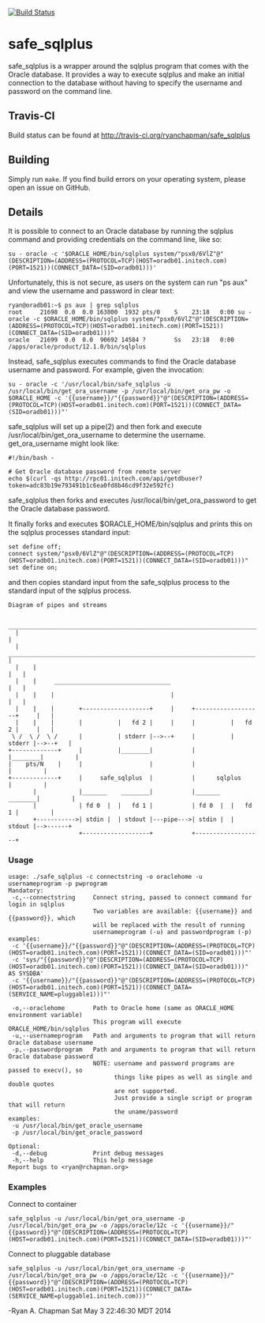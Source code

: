 [![Build Status](https://travis-ci.org/ryanchapman/safe_sqlplus.png)](https://travis-ci.org/ryanchapman/safe_sqlplus)

# safe_sqlplus

safe_sqlplus is a wrapper around the sqlplus program that comes with the Oracle database.
It provides a way to execute sqlplus and make an initial connection to the database 
without having to specify the username and password on the command line.

## Travis-CI

Build status can be found at http://travis-ci.org/ryanchapman/safe_sqlplus

## Building

Simply run ``make``.  If you find build errors on your operating system, please open 
an issue on GitHub.

## Details

It is possible to connect to an Oracle database by running the sqlplus command and providing
credentials on the command line, like so:  

    su - oracle -c '$ORACLE_HOME/bin/sqlplus system/"psx0/6VlZ"@"(DESCRIPTION=(ADDRESS=(PROTOCOL=TCP)(HOST=oradb01.initech.com)(PORT=1521))(CONNECT_DATA=(SID=oradb01)))'

Unfortunately, this is not secure, as users on the system can run "ps aux" and view the 
username and password in clear text:

    ryan@oradb01:~$ ps aux | grep sqlplus
    root     21698  0.0  0.0 163800  1932 pts/0    S    23:18   0:00 su - oracle -c $ORACLE_HOME/bin/sqlplus system/"psx0/6VlZ"@"(DESCRIPTION=(ADDRESS=(PROTOCOL=TCP)(HOST=oradb01.initech.com)(PORT=1521))(CONNECT_DATA=(SID=oradb01)))"
    oracle   21699  0.0  0.0  90692 14584 ?        Ss   23:18   0:00 /apps/oracle/product/12.1.0/bin/sqlplus

Instead, safe_sqlplus executes commands to find the Oracle database username and password.
For example, given the invocation:

    su - oracle -c '/usr/local/bin/safe_sqlplus -u /usr/local/bin/get_ora_username -p /usr/local/bin/get_ora_pw -o $ORACLE_HOME -c '{{username}}/"{{password}}"@"(DESCRIPTION=(ADDRESS=(PROTOCOL=TCP)(HOST=oradb01.initech.com)(PORT=1521))(CONNECT_DATA=(SID=oradb01)))"'


safe_sqlplus will set up a pipe(2) and then fork and execute /usr/local/bin/get_ora_username to determine the username.  get_ora_username might look like:

    #!/bin/bash -

    # Get Oracle database password from remote server
    echo $(curl -qs http://rpc01.initech.com/api/getdbuser?token=adc83b19e793491b1c6ea0fd8b46cd9f32e592fc)

safe_sqlplus then forks and executes /usr/local/bin/get_ora_password to get the Oracle database password.

It finally forks and executes $ORACLE_HOME/bin/sqlplus and prints this on the sqlplus processes standard input:

    set define off;
    connect system/"psx0/6VlZ"@"(DESCRIPTION=(ADDRESS=(PROTOCOL=TCP)(HOST=oradb01.initech.com)(PORT=1521))(CONNECT_DATA=(SID=oradb01)))"
    set define on;

and then copies standard input from the safe_sqlplus process to the standard input of the sqlplus process.

    
    
    Diagram of pipes and streams

       _______________________________________________________________________________ 
      |                                                                               |
      |     ______________________________________________________________________    |
      |    |                                                                      |   |
      |    |     _________________________________                                |   |
      |    |    |                                 |                               |   |
      |    |    |       +-------------------+     |     +-------------------+     |   |
      |    |    |       |          |   fd 2 |     |     |          |   fd 2 |     |   |
     \ /  \ /  \ /      |          | stderr |-->--+     |          | stderr |-->--+   |
    +-------------+     |          |________|           |          |________|         |
    |    pts/N    |     |                   |           |                   |         |
    +-------------+     |     safe_sqlplus  |           |      sqlplus      |         |
           |            |_______    ________|           |_______    ________|         |
           |            | fd 0  |  |   fd 1 |           | fd 0  |  |   fd 1 |         |
           +----------->| stdin |  | stdout |---pipe--->| stdin |  | stdout |-->------+
                        +-------------------+           +-------------------+
    
    
### Usage

    usage: ./safe_sqlplus -c connectstring -o oraclehome -u usernameprogram -p pwprogram
    Mandatory:
     -c,--connectstring     Connect string, passed to connect command for login in sqlplus
                            Two variables are available: {{username}} and {{password}}, which
                            will be replaced with the result of running
                            usernameprogram (-u) and passwordprogram (-p)
    examples:
     -c '{{username}}/"{{password}}"@"(DESCRIPTION=(ADDRESS=(PROTOCOL=TCP)(HOST=oradb01.initech.com)(PORT=1521))(CONNECT_DATA=(SID=oradb01)))"'
     -c 'sys/"{{password}}"@"(DESCRIPTION=(ADDRESS=(PROTOCOL=TCP)(HOST=oradb01.initech.com)(PORT=1521))(CONNECT_DATA=(SID=oradb01)))" AS SYSDBA'
     -c '{{username}}/"{{password}}"@"(DESCRIPTION=(ADDRESS=(PROTOCOL=TCP)(HOST=oradb01.initech.com)(PORT=1521))(CONNECT_DATA=(SERVICE_NAME=pluggable1)))"'

     -o,--oraclehome        Path to Oracle home (same as ORACLE_HOME environment variable)
                            This program will execute ORACLE_HOME/bin/sqlplus
     -u,--usernameprogram   Path and arguments to program that will return Oracle database username
     -p,--passwordprogram   Path and arguments to program that will return Oracle database password
                            NOTE: username and password programs are passed to execv(), so
                                  things like pipes as well as single and double quotes
                                  are not supported.
                                  Just provide a single script or program that will return
                                  the uname/password
    examples:
     -u /usr/local/bin/get_oracle_username
     -p /usr/local/bin/get_oracle_password

    Optional:
     -d,--debug             Print debug messages
     -h,--help              This help message
    Report bugs to <ryan@rchapman.org>


### Examples

Connect to container

    safe_sqlplus -u /usr/local/bin/get_ora_username -p /usr/local/bin/get_ora_pw -o /apps/oracle/12c -c '{{username}}/"{{password}}"@"(DESCRIPTION=(ADDRESS=(PROTOCOL=TCP)(HOST=oradb01.initech.com)(PORT=1521))(CONNECT_DATA=(SID=oradb01)))"'


Connect to pluggable database

    safe_sqlplus -u /usr/local/bin/get_ora_username -p /usr/local/bin/get_ora_pw -o /apps/oracle/12c -c '{{username}}/"{{password}}"@"(DESCRIPTION=(ADDRESS=(PROTOCOL=TCP)(HOST=oradb01.initech.com)(PORT=1521))(CONNECT_DATA=(SERVICE_NAME=pluggable1.initech.com)))"'


-Ryan A. Chapman
 Sat May  3 22:46:30 MDT 2014
